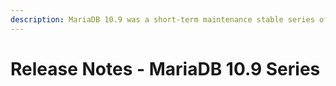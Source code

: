 ```yaml
---
description: MariaDB 10.9 was a short-term maintenance stable series of MariaDB maintained until August 2023
---
```


# Release Notes - MariaDB 10.9 Series

